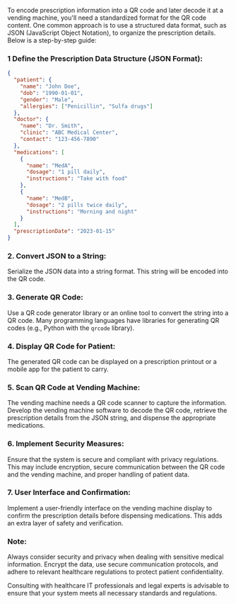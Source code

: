 To encode prescription information into a QR code and later decode it at a vending machine, you'll need a standardized format for the QR code content. One common approach is to use a structured data format, such as JSON (JavaScript Object Notation), to organize the prescription details. Below is a step-by-step guide:

### 1 Define the Prescription Data Structure (JSON Format):

```json
{
  "patient": {
    "name": "John Doe",
    "dob": "1990-01-01",
    "gender": "Male",
    "allergies": ["Penicillin", "Sulfa drugs"]
  },
  "doctor": {
    "name": "Dr. Smith",
    "clinic": "ABC Medical Center",
    "contact": "123-456-7890"
  },
  "medications": [
    {
      "name": "MedA",
      "dosage": "1 pill daily",
      "instructions": "Take with food"
    },
    {
      "name": "MedB",
      "dosage": "2 pills twice daily",
      "instructions": "Morning and night"
    }
  ],
  "prescriptionDate": "2023-01-15"
}
```

### 2. Convert JSON to a String:

Serialize the JSON data into a string format. This string will be encoded into the QR code.

### 3. Generate QR Code:

Use a QR code generator library or an online tool to convert the string into a QR code. Many programming languages have libraries for generating QR codes (e.g., Python with the `qrcode` library).

### 4. Display QR Code for Patient:

The generated QR code can be displayed on a prescription printout or a mobile app for the patient to carry.

### 5. Scan QR Code at Vending Machine:

The vending machine needs a QR code scanner to capture the information. Develop the vending machine software to decode the QR code, retrieve the prescription details from the JSON string, and dispense the appropriate medications.

### 6. Implement Security Measures:

Ensure that the system is secure and compliant with privacy regulations. This may include encryption, secure communication between the QR code and the vending machine, and proper handling of patient data.

### 7. User Interface and Confirmation:

Implement a user-friendly interface on the vending machine display to confirm the prescription details before dispensing medications. This adds an extra layer of safety and verification.

### Note:
Always consider security and privacy when dealing with sensitive medical information. Encrypt the data, use secure communication protocols, and adhere to relevant healthcare regulations to protect patient confidentiality.

Consulting with healthcare IT professionals and legal experts is advisable to ensure that your system meets all necessary standards and regulations.
